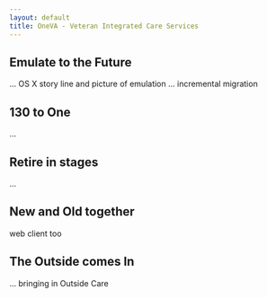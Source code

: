 ```yaml
---
layout: default
title: OneVA - Veteran Integrated Care Services
---
```


## Emulate to the Future 

... OS X story line and picture of emulation
... incremental migration

## 130 to One

...

## Retire in stages

...

## New and Old together

web client too

## The Outside comes In

... bringing in Outside Care


